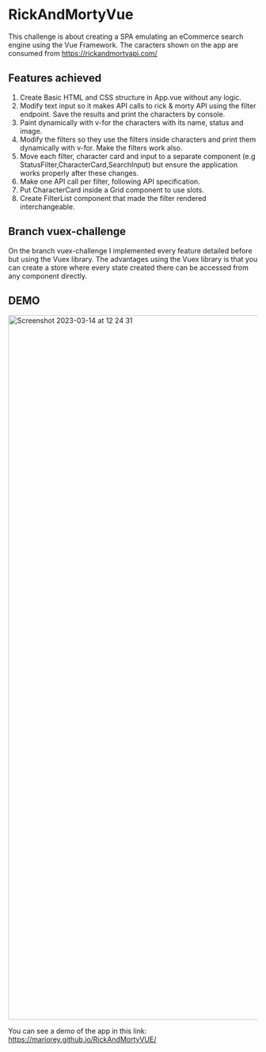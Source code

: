 # RickAndMortyVue

This challenge is about creating a SPA emulating an eCommerce search engine using the Vue Framework. The caracters shown on the app are consumed from https://rickandmortyapi.com/

## Features achieved
1. Create Basic HTML and CSS structure in App.vue without any logic.
2. Modify text input so it makes API calls to rick & morty API using the filter endpoint. Save the results and print the characters by console.
3. Paint dynamically with v-for the characters with its name, status and image.
4. Modify the filters so they use the filters inside characters and print them dynamically with v-for. Make the filters work also.
5. Move each filter, character card and input to a separate component (e.g StatusFilter,CharacterCard,SearchInput) but ensure the application works properly after these changes.
6. Make one API call per filter, following API specification.
7. Put CharacterCard inside a Grid component to use slots.
8. Create FilterList component that made the filter rendered interchangeable.

## Branch vuex-challenge
On the branch vuex-challenge I implemented every feature detailed before but using the Vuex library. The advantages using the Vuex library is that you can create a store where every state created there can be accessed from any component directly.

## DEMO
<img width="1424" alt="Screenshot 2023-03-14 at 12 24 31" src="https://user-images.githubusercontent.com/80252232/224986658-7f7628d7-97ea-446d-ae1a-539323f9a4b0.png">

You can see a demo of the app in this link:
https://mariorey.github.io/RickAndMortyVUE/


